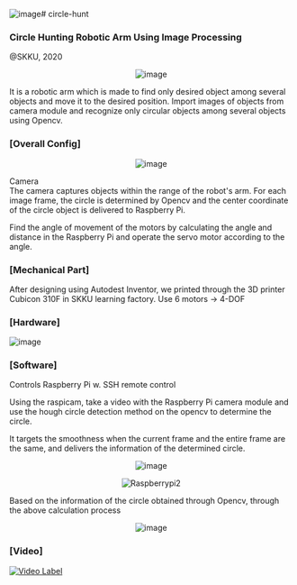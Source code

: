 ![image](https://github.com/moonjayden/circlehunt-SIOR/assets/139466574/dc555d0a-cfc1-4df4-b685-4ae67ee063e7)# circle-hunt
### Circle Hunting Robotic Arm Using Image Processing

@SKKU, 2020<div align=center>
![image](https://github.com/moonjayden/circlehunt-SIOR/assets/139466574/15532589-c673-4efe-a4dc-15b6551be17d)

<div align=left>
It is a robotic arm which is made to find only desired object among several objects and move it to the desired position. Import images of objects from camera module and recognize only circular objects among several objects using Opencv.


 
### [Overall Config]
<div align=center>
 
![image](https://github.com/moonjayden/circlehunt-SIOR/assets/139466574/1356f2ec-409f-4422-97a9-0431f7fca2d2)

<div align=left>

Camera  
The camera captures objects within the range of the robot's arm. For each image frame, the circle is determined by Opencv and the center coordinate of the circle object is delivered to Raspberry Pi. 

Find the angle of movement of the motors by calculating the angle and distance in the Raspberry Pi and operate the servo motor according to the angle.
 

### [Mechanical Part]  
After designing using Autodest Inventor, we printed through the 3D printer Cubicon 310F in SKKU learning factory.
Use 6 motors -> 4-DOF


### [Hardware]<div align=center>
![image](https://github.com/moonjayden/circlehunt-SIOR/assets/139466574/9ee46b1c-4b30-417f-acda-ed2af21ad6ea)

<div align=left>

 
 
### [Software]
Controls Raspberry Pi w. SSH remote control

Using the raspicam, take a video with the Raspberry Pi camera module and use the hough circle detection method on the opencv to determine the circle. 

It targets the smoothness when the current frame and the entire frame are the same, and delivers the information of the determined circle.<div align=center>
![image](https://github.com/moonjayden/circlehunt-SIOR/assets/139466574/136366f7-2e64-414d-b6fe-d2e95ee16588)

![Raspberrypi2](https://github.com/moonjayden/circle-hunt/assets/139466574/bef41c04-663b-468b-b209-877e9cfdb09a)

<div align=left>
Based on the information of the circle obtained through Opencv, through the above calculation process
 
<div align=center>
 
![image](https://github.com/moonjayden/circle-hunt/assets/139466574/498ceaa9-1d85-4c3c-9a9b-bd804cefa63e)


<div align=left>
 
### [Video]

[![Video Label](http://img.youtube.com/vi/YMNExrljENY/0.jpg)](https://youtu.be/YMNExrljENY)
 

